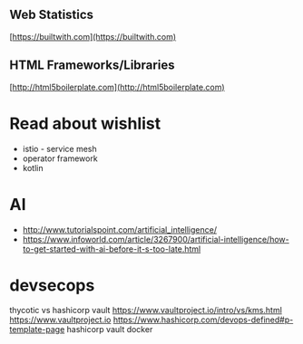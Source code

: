 
## Web Statistics

[https://builtwith.com](https://builtwith.com)



## HTML Frameworks/Libraries

[http://html5boilerplate.com](http://html5boilerplate.com)



# Read about wishlist

* istio - service mesh
* operator framework
* kotlin 


# AI
* http://www.tutorialspoint.com/artificial_intelligence/
* https://www.infoworld.com/article/3267900/artificial-intelligence/how-to-get-started-with-ai-before-it-s-too-late.html

# devsecops

thycotic vs hashicorp vault
https://www.vaultproject.io/intro/vs/kms.html
https://www.vaultproject.io
https://www.hashicorp.com/devops-defined#p-template-page
hashicorp vault docker
